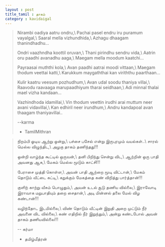 ```yaml
---
layout : post
title_tamil : தாகம்
category : kavidaigal
---
```


<div id="english-poem">

>Nirambi oadiya aatru ondru,\\
Pachai pasel endru iru puramum vayalgal,\\
Saaral mella vizhundhida,\\
Azhagu dhaagam thanindhadhu…
>
>Ondri vaazhndha koottil oruvan,\\
Thani pirindhu sendru vida,\\
Aatrin oru paadhi avanadhu aaga,\\
Maegam mella moodum kaatchi…
>
>Payraasai muththi kola,\\
Avan paadhi aatrai moodi vittaan,\\
Maegam thodum veettai katti,\\
Karukkum maygaththai kan viriththu paarthaan…
>
>Kulir kaatru veesum pozhudhum,\\
Avan udal soodu thaniya villai,\\
Raavodu raavaaga marupaadhiyum tharai seidhaan,\\
Adi minnal thalai mael vizha kandaan…
>
>Vazhindhoda idamillai,\\
Vin thodum veettin irudhi arai muttum neer avani vidavillai,\\
Kan edhiril neer irundhum,\\
Andru kandapoal avan thaagam thaniyavillai..
>
> --karma
>
> - TamilMithran

</div>
<div id="tamil-poem">

>நிறம்பி ஓடிய ஆற்று ஒன்று,\\
பச்சை பசேல் என்று இருபுரமும் வயல்கள்..\\
சாரல் மெல்ல விழுந்திட,\\
அழகு தாகம் தணிந்தது!!!
>
>ஒன்றி வாழ்ந்த கூட்டில் ஒருவன்,\\
தனி பிறிந்து சென்று விட,\\
ஆற்றின் ஒரு பாதி அவனது ஆக,\\
மேகம் மெல்ல மூடும் காட்சி!!!
>
>பேராசை முத்தி கொள்ள,\\
அவன் பாதி ஆற்றை மூடி விட்டான்,\\
மேகம் தொடும் வீட்டை கட்டி,\\
கறுக்கும் மேகத்தை கண் விறித்து பார்த்தான்!!!
>
>குளிற் காற்று வீசும் பொழுதும்,\\
அவன் உடல் சூடு தணிய வில்லை,\\
இராவோடி இராவாக மறுபாதியும் தறை சைதான்,\\
அடி மின்னல் தலை மேல் விழ கண்டான்!!!
>
>வழிந்தோட இடமில்லை,\\
விண் தொடும் வீட்டின் இறுதி அறை முட்டும் நீர் அவனை விட வில்லை,\\
கண் எதிறில் நீர் இறுந்தும்,\\
அன்று கண்டபோல் அவன் தாகம் தணியவில்லை!!!
>
> -- கர்மா
>
> -	தமிழ்மீத்ரன்

</div>